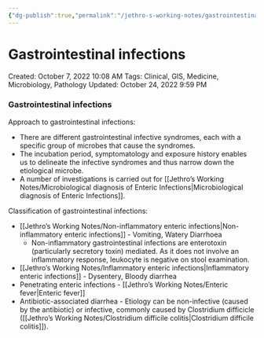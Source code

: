 ```yaml
---
{"dg-publish":true,"permalink":"/jethro-s-working-notes/gastrointestinal-infections/","dgPassFrontmatter":true}
---
```



# Gastrointestinal infections

Created: October 7, 2022 10:08 AM
Tags: Clinical, GIS, Medicine, Microbiology, Pathology
Updated: October 24, 2022 9:59 PM

### Gastrointestinal infections

Approach to gastrointestinal infections:

- There are different gastrointestinal infective syndromes, each with a specific group of microbes that cause the syndromes.
- The incubation period, symptomatology and exposure history enables us to delineate the infective syndromes and thus narrow down the etiological microbe.
- A number of investigations is carried out for [[Jethro’s Working Notes/Microbiological diagnosis of Enteric Infections\|Microbiological diagnosis of Enteric Infections]].

Classification of gastrointestinal infections:

- [[Jethro’s Working Notes/Non-inflammatory enteric infections\|Non-inflammatory enteric infections]]  - Vomiting, Watery Diarrhoea
    - Non-inflammatory gastrointestinal infections are enterotoxin (particularly secretory toxin) mediated. As it does not involve an inflammatory response, leukocyte is negative on stool examination.
- [[Jethro’s Working Notes/Inflammatory enteric infections\|Inflammatory enteric infections]] - Dysentery, Bloody diarrhea
- Penetrating enteric infections - [[Jethro’s Working Notes/Enteric fever\|Enteric fever]]
- Antibiotic-associated diarrhea - Etiology can be non-infective (caused by the antibiotic) or infective, commonly caused by Clostridium difficicle ([[Jethro’s Working Notes/Clostridium difficile colitis\|Clostridium difficile colitis]]).